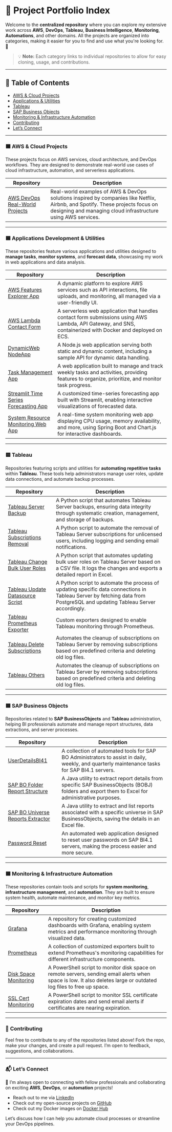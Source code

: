 # 📂 **Project Portfolio Index**

Welcome to the **centralized repository** where you can explore my extensive work across **AWS**, **DevOps**, **Tableau**, **Business Intelligence**, **Monitoring**, **Automations**, and other domains. All the projects are organized into categories, making it easier for you to find and use what you're looking for. 🚀

> 💡 **Note:** Each category links to individual repositories to allow for easy cloning, usage, and contributions.

---

## 📑 **Table of Contents**

- [AWS & Cloud Projects](#🟧-aws--cloud-projects)
- [Applications & Utilities](#🟦-applications-development--utilities)
- [Tableau](#🟨-tableau)
- [SAP Business Objects](#🟩-sap-business-objects)
- [Monitoring & Infrastructure Automation](#🟦-monitoring--infrastructure-automation)
- [Contributing](#📝-contributing)
- [Let’s Connect](#📬-lets-connect)

---

### 🟧 **AWS & Cloud Projects**

These projects focus on AWS services, cloud architecture, and DevOps workflows. They are designed to demonstrate real-world use cases of cloud infrastructure, automation, and serverless applications.

| **Repository** | **Description** |
|----------------|-----------------|
| [AWS DevOps Real-World Projects](https://github.com/swapnilyavalkar/aws-devops-realworld-projects) | Real-world examples of AWS & DevOps solutions inspired by companies like Netflix, Airbnb, and Spotify. These projects focus on designing and managing cloud infrastructure using AWS services. |

---

### 🟦 **Applications Development & Utilities**

These repositories feature various applications and utilities designed to **manage tasks**, **monitor systems**, and **forecast data**, showcasing my work in web applications and data analysis.

| **Repository** | **Description** |
|----------------|-----------------|
| [AWS Features Explorer App](https://github.com/swapnilyavalkar/aws-features-explorer-app) | A dynamic platform to explore AWS services such as API interactions, file uploads, and monitoring, all managed via a user-friendly UI. |
| [AWS Lambda Contact Form](https://github.com/swapnilyavalkar/aws-lambda-contact-form) | A serverless web application that handles contact form submissions using AWS Lambda, API Gateway, and SNS, containerized with Docker and deployed on ECS. |
| [DynamicWeb NodeApp](https://github.com/swapnilyavalkar/dynamicweb-nodeapp) | A Node.js web application serving both static and dynamic content, including a sample API for dynamic data handling. |
| [Task Management App](https://github.com/swapnilyavalkar/task-management-app) | A web application built to manage and track weekly tasks and activities, providing features to organize, prioritize, and monitor task progress. |
| [Streamlit Time Series Forecasting App](https://github.com/swapnilyavalkar/streamlit-time-series-forecasting-app) | A customized time-series forecasting app built with Streamlit, enabling interactive visualizations of forecasted data. |
| [System Resource Monitoring Web App](https://github.com/swapnilyavalkar/system-resource-monitoring-web-app) | A real-time system monitoring web app displaying CPU usage, memory availability, and more, using Spring Boot and Chart.js for interactive dashboards. |

---

### 🟨 **Tableau**

Repositories featuring scripts and utilities for **automating repetitive tasks** within **Tableau**. These tools help administrators manage user roles, update data connections, and automate backup processes.

| **Repository** | **Description** |
|----------------|-----------------|
| [Tableau Server Backup](https://github.com/swapnilyavalkar/tableau-server-backup) | A Python script that automates Tableau Server backups, ensuring data integrity through systematic creation, management, and storage of backups. |
| [Tableau Subscriptions Removal](https://github.com/swapnilyavalkar/tableau-subscriptions-removal) | A Python script to automate the removal of Tableau Server subscriptions for unlicensed users, including logging and sending email notifications. |
| [Tableau Change Bulk User Roles](https://github.com/swapnilyavalkar/tableau-change-bulk-user-roles) | A Python script that automates updating bulk user roles on Tableau Server based on a CSV file. It logs the changes and exports a detailed report in Excel. |
| [Tableau Update Datasource Script](https://github.com/swapnilyavalkar/tableau-update-datasource-script) | A Python script to automate the process of updating specific data connections in Tableau Server by fetching data from PostgreSQL and updating Tableau Server accordingly. |
| [Tableau Prometheus Exporter](https://github.com/swapnilyavalkar/tableau-prometheus-exporter) | Custom exporters designed to enable Tableau monitoring through Prometheus. |
| [Tableau Delete Subscriptions](https://github.com/swapnilyavalkar/tableau-delete-subscriptions) | Automates the cleanup of subscriptions on Tableau Server by removing subscriptions based on predefined criteria and deleting old log files. |
| [Tableau Others](https://github.com/swapnilyavalkar/tableau-others) | Automates the cleanup of subscriptions on Tableau Server by removing subscriptions based on predefined criteria and deleting old log files. |

---

### 🟩 **SAP Business Objects**

Repositories related to **SAP BusinessObjects** and **Tableau** administration, helping BI professionals automate and manage report structures, data extractions, and server processes.

| **Repository** | **Description** |
|----------------|-----------------|
| [UserDetailsBI41](https://github.com/swapnilyavalkar/userdetailsbi41) | A collection of automated tools for SAP BO Administrators to assist in daily, weekly, and quarterly maintenance tasks for SAP BI4.1 servers. |
| [SAP BO Folder Report Structure](https://github.com/swapnilyavalkar/sap-bo-folder-report-structure) | A Java utility to extract report details from specific SAP BusinessObjects (BOBJ) folders and export them to Excel for administrative purposes. |
| [SAP BO Universe Reports Extractor](https://github.com/swapnilyavalkar/sap-bo-universe-reports-extractor) | A Java utility to extract and list reports associated with a specific universe in SAP BusinessObjects, saving the details in an Excel file. |
| [Password Reset](https://github.com/swapnilyavalkar/passwordreset) | An automated web application designed to reset user passwords on SAP BI4.1 servers, making the process easier and more secure. |

---

### 🟦 **Monitoring & Infrastructure Automation**

These repositories contain tools and scripts for **system monitoring**, **infrastructure management**, and **automation**. They are built to ensure system health, automate maintenance, and monitor key metrics.

| **Repository** | **Description** |
|----------------|-----------------|
| [Grafana](https://github.com/swapnilyavalkar/grafana) | A repository for creating customized dashboards with Grafana, enabling system metrics and performance monitoring through visualized data. |
| [Prometheus](https://github.com/swapnilyavalkar/prometheus) | A collection of customized exporters built to extend Prometheus's monitoring capabilities for different infrastructure components. |
| [Disk Space Monitoring](https://github.com/swapnilyavalkar/disk-space-monitoring) | A PowerShell script to monitor disk space on remote servers, sending email alerts when space is low. It also deletes large or outdated log files to free up space. |
| [SSL Cert Monitoring](https://github.com/swapnilyavalkar/ssl-cert-monitoring) | A PowerShell script to monitor SSL certificate expiration dates and send email alerts if certificates are nearing expiration. |

---

### 📝 **Contributing**

Feel free to contribute to any of the repositories listed above! Fork the repo, make your changes, and create a pull request. I’m open to feedback, suggestions, and collaborations.

---

### 📬 **Let’s Connect**

💬 I’m always open to connecting with fellow professionals and collaborating on exciting **AWS**, **DevOps**, or **automation** projects!
- Reach out to me via [LinkedIn](https://www.linkedin.com/in/swapnilyavalkar)
- Check out my open-source projects on [GitHub](https://github.com/swapnilyavalkar)
- Check out my Docker images on [Docker Hub](https://hub.docker.com/u/swapnilyavalkar)

Let’s discuss how I can help you automate cloud processes or streamline your DevOps pipelines.
